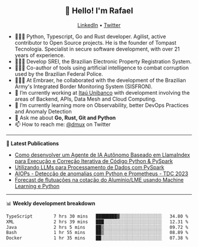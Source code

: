 <h2 align="center">👋 Hello! I'm Rafael</h2>
<p align="center">
  <a href="https://www.linkedin.com/in/rafaelsales">LinkedIn</a> •
  <a href="https://twitter.com/dmux">Twitter</a>
</p>


- 👨🏻‍💻 Python, Typescript, Go and Rust developer. Agilist, active contributor to Open Source projects. He is the founder of Tompast Tecnologia. Specialist in secure software development, with over 21 years of experience.
- 👨🏻‍💻 Develop SREI, the Brazilian Electronic Property Registration System.
- 👨🏻‍💻 Co-author of tools using artificial intelligence to combat corruption used by the Brazilian Federal Police.
- 👨🏻‍💻 At Embraer, he collaborated with the development of the Brazilian Army's Integrated Border Monitoring System (SISFRON).
- 🔭 I’m currently working at [Itaú Unibanco](https://www.itau.com.br) with development involving the areas of Backend, APIs, Data Mesh and Cloud Computing.
- 🌱 I’m currently learning more on Observability, better DevOps Practices and Anomaly Detection
- 💬 Ask me about **Go, Rust, Git and Python**
- 📫 How to reach me: [@dmux](https://twitter.com/dmux) on Twitter

-------

**📝 Latest Publications**

<!-- BLOG-POST-LIST:START -->
- [Como desenvolver um Agente de IA Autônomo Baseado em LlamaIndex para Execução e Correção Iterativa de Código Python & PySpark](https://medium.com/@rfsales/como-desenvolver-um-agente-de-ia-autônomo-baseado-em-llamaindex-para-execução-e-correção-iterativa-bf3645edb8bc)
- [Utilizando LLMs para Processamento de Dados com PySpark](https://www.linkedin.com/pulse/utilizando-llms-para-processamento-de-dados-com-pyspark-rafael-sales-n4abe/)
- [AIOPs - Detecção de anomalias com Python e Prometheus - TDC 2023](https://www.linkedin.com/posts/rafaelsales_aiops-detec%C3%A7%C3%A3o-de-anomalias-com-python-activity-7110731103132372992-LHMO?utm_source=share&utm_medium=member_desktop)
- [Forecast de flutuações na cotação do Alumínio/LME usando Machine Learning e Python](https://www.linkedin.com/pulse/forecast-de-flutua%C3%A7%C3%B5es-na-cota%C3%A7%C3%A3o-do-alum%C3%ADniolme-usando-rafael-sales)
<!-- BLOG-POST-LIST:END -->

-------

📊 **Weekly development breakdown**
<!--START_SECTION:waka-->

```txt
TypeScript        7 hrs 30 mins   ████████▓░░░░░░░░░░░░░░░░   34.80 %
XML               2 hrs 39 mins   ███░░░░░░░░░░░░░░░░░░░░░░   12.31 %
Java              2 hrs 5 mins    ██▒░░░░░░░░░░░░░░░░░░░░░░   09.72 %
Bash              1 hr 55 mins    ██▒░░░░░░░░░░░░░░░░░░░░░░   08.89 %
Docker            1 hr 35 mins    ██░░░░░░░░░░░░░░░░░░░░░░░   07.38 %
```

<!--END_SECTION:waka-->

